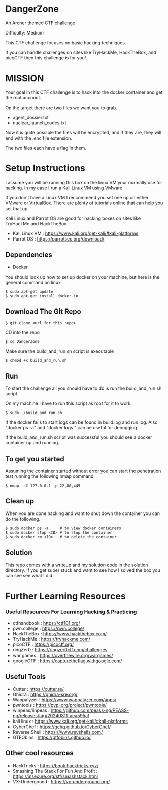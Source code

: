 # DangerZone
An Archer themed CTF challenge

Difficulty: Medium

This CTF challenge focuses on basic hacking techniques. 

If you can handle challenges on sites like TryHackMe, HackTheBox, and picoCTF then this challenge is for you!


# MISSION

Your goal in this CTF challenge is to hack into the docker container and get the root account. 

On the target there are two files we want you to grab. 
- agent_dossier.txt
- nuclear_launch_codes.txt

Now it is quite possible the files will be encrypted, and if they are, they will end with the .enc file extension. 

The two files each have a flag in them. 

# Setup Instructions
I assume you will be running this box on the linux VM your normally use for hacking. 
In my case I run a Kali Linux VM using VMware. 

If you don't have a Linux VM I reccommend you set one up on either VMware or VirtualBox. 
There are plenty of tutorials online that can help you set that up. 

Kali Linux and Parrot OS are good for hacking boxes on sites like TryHackMe and HackTheBox
- Kali Linux VM : https://www.kali.org/get-kali/#kali-platforms
- Parrot OS : https://parrotsec.org/download/


## Dependencies
- Docker

You should look up how to set up docker on your machine, but here is the general command on linux
```
$ sudo apt-get update
$ sudo apt-get install docker.io
```

## Download The Git Repo
```
$ git clone <url for this repo>
```
CD into the repo
```
$ cd DangerZone
```
Make sure the build_and_run.sh script is executable
```
$ chmod +x build_and_run.sh 
```

## Run
To start the challenge all you should have to do is run the build_and_run.sh script.

On my machine I have to run this script as root for it to work. 


```
$ sudo ./build_and_run.sh
```

If the docker fails to start logs can be found in build.log and run.log. 
Also "docker ps -a" and "docker logs <ID>" can be useful for debugging. 

If the build_and_run.sh script was successful you should see a docker container
up and running. 


## To get you started

Assuming the container started without error you can start the penetration test
running the following nmap command. 
```
$ nmap -sC 127.0.0.1 -p 22,80,445
```

## Clean up

When you are done hacking and want to shut down the container you can do the following.

```
$ sudo docker ps -a     # to view docker containers
$ sudo docker stop <ID> # to stop the container
$ sudo docker rm <ID>   # to delete the container
```

## Solution
This repo comes with a writeup and my solution code in the solution directory. 
If you get super stuck and want to see how I solved the box you can see
see what I did. 

# Further Learning Resources 

### Useful Resources For Learning Hacking & Practicing
- ctfhandbook : https://ctf101.org/
- pwn.college : https://pwn.college/
- HackTheBox  : https://www.hackthebox.com/
- TryHackMe   : https://tryhackme.com/
- picoCTF     : https://picoctf.org/
- ringZer0    : https://ringzer0ctf.com/challenges
- war games   : https://overthewire.org/wargames/
- googleCTF   : https://capturetheflag.withgoogle.com/


## Useful Tools
- Cutter          : https://cutter.re/
- Ghidra          : https://ghidra-sre.org/
- Wappalyzer      : https://www.wappalyzer.com/apps/
- pwntools        : https://pypi.org/project/pwntools/
- winpeas/linpeas : https://github.com/peass-ng/PEASS-ng/releases/tag/20240811-aea595a1
- kali linux      : https://www.kali.org/get-kali/#kali-platforms
- CyberChef       : https://gchq.github.io/CyberChef/
- Reverse Shell   : https://www.revshells.com/
- GTFObins        : https://gtfobins.github.io/

## Other cool resources
- HackTricks : https://book.hacktricks.xyz/
- Smashing The Stack For Fun And Profit : https://insecure.org/stf/smashstack.html
- VX-Undergound : https://vx-underground.org/
